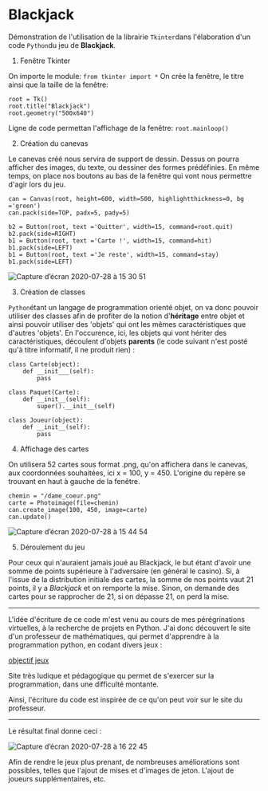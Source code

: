 # Blackjack

Démonstration de l'utilisation de la librairie `Tkinter`dans l'élaboration d'un code `Python`du jeu de **Blackjack**.

1. Fenêtre Tkinter

On importe le module:
`from tkinter import *`
On crée la fenêtre, le titre ainsi que la taille de la fenêtre:
```
root = Tk()
root.title("Blackjack")
root.geometry("500x640")
```
Ligne de code permettan l'affichage de la fenêtre:
`root.mainloop()`

2. Création du canevas

Le canevas créé nous servira de support de dessin. Dessus on pourra afficher des images, du texte, ou dessiner des formes prédéfinies.
En même temps, on place nos boutons au bas de la fenêtre qui vont nous permettre d'agir lors du jeu.

```
can = Canvas(root, height=600, width=500, highlightthickness=0, bg ='green')
can.pack(side=TOP, padx=5, pady=5)

b2 = Button(root, text ='Quitter', width=15, command=root.quit)
b2.pack(side=RIGHT)
b1 = Button(root, text ='Carte !', width=15, command=hit)
b1.pack(side=LEFT)
b1 = Button(root, text ='Je reste', width=15, command=stay)
b1.pack(side=LEFT)
```

![Capture d’écran 2020-07-28 à 15 30 51](https://user-images.githubusercontent.com/62601686/88672110-604e7a00-d0e7-11ea-8b45-6b49fb3ae40a.png)

3. Création de classes

`Python`étant un langage de programmation orienté objet, on va donc pouvoir utiliser des classes afin de profiter de la notion d'**héritage** entre objet et ainsi pouvoir utiliser des 'objets' qui ont les mêmes caractéristiques que d'autres 'objets'. En l'occurence, ici, les objets qui vont hériter des caractéristiques, découlent d'objets **parents** (le code suivant n'est posté qu'à titre informatif, il ne produit rien) :

```
class Carte(object):
    def __init___(self):
        pass
        
class Paquet(Carte):
    def __init__(self):
        super().__init__(self)

class Joueur(object):
    def __init__(self):
        pass
```

4. Affichage des cartes

On utilisera 52 cartes sous format .png, qu'on affichera dans le canevas, aux coordonnées souhaitées, ici x = 100, y = 450. L'origine du repère se trouvant en haut à gauche de la fenêtre.
```
chemin = "/dame_coeur.png"
carte = Photoimage(file=chemin)
can.create_image(100, 450, image=carte)
can.update()
``` 
![Capture d’écran 2020-07-28 à 15 44 54](https://user-images.githubusercontent.com/62601686/88673784-5168c700-d0e9-11ea-8b0d-f4868e1697e4.png)

5. Déroulement du jeu

Pour ceux qui n'auraient jamais joué au Blackjack, le but étant d'avoir une somme de points supérieure à l'adversaire (en général le casino). Si, à l'issue de la distribution initiale des cartes, la somme de nos points vaut 21 points, il y a *Blackjack* et on remporte la mise. Sinon, on demande des cartes pour se rapprocher de 21, si on dépasse 21, on perd la mise.

---

L'idée d'écriture de ce code m'est venu au cours de mes pérégrinations virtuelles, à la recherche de projets en Python. J'ai donc découvert le site d'un professeur de mathématiques, qui permet d'apprendre à la programmation python, en codant divers jeux :

[objectif jeux](http://www.apprendre-en-ligne.net/pj/index.html)

Site très ludique et pédagogique qu permet de s'exercer sur la programmation, dans une difficulté montante.

Ainsi, l'écriture du code est inspirée de ce qu'on peut voir sur le site du professeur.

---

Le résultat final donne ceci :


![Capture d’écran 2020-07-28 à 16 22 45](https://user-images.githubusercontent.com/62601686/88678291-96dbc300-d0ee-11ea-9534-e42e974489b9.png)

Afin de rendre le jeux plus prenant, de nombreuses améliorations sont possibles, telles que l'ajout de mises et d'images de jeton. L'ajout de joueurs supplémentaires, etc. 
